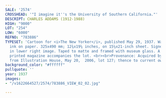 ```yaml
---
SALE: '2574'
CROSSHEAD: '"I imagine it''s the University of Southern California."'
DESCRIPT: CHARLES ADDAMS (1912-1988)
HIGH: "9000"
LOT: "254"
LOW: "6000"
REFNO: "783886"
TYPESET: 'Cartoon for <i>The New Yorker</i>, published May 29, 1937. Watercolor and
  ink on paper. 325x490 mm; 12¾x19¼ inches, on 15¼x21-inch sheet. Signed "Chas Addams"
  in lower right image. Taped to matte and framed with museum glass. A copy of the
  printed magazine accompanies the lot. <br><br>Provenance: Acquired by current owner
  from Illustration House, May 20,  2006, lot 127; thence to current owner.'
background_color: "#ffffff"
pullquote: ''
year: 1937
images:
- "/v1622664527/2574/783886_VIEW_02_02.jpg"

---
```

